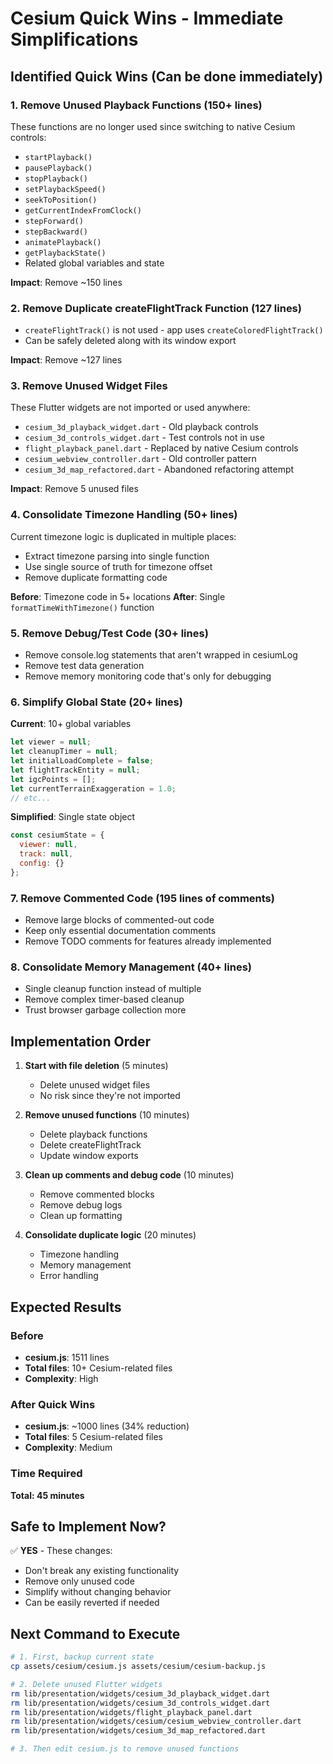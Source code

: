 # Cesium Quick Wins - Immediate Simplifications

## Identified Quick Wins (Can be done immediately)

### 1. Remove Unused Playback Functions (150+ lines)
These functions are no longer used since switching to native Cesium controls:
- `startPlayback()` 
- `pausePlayback()`
- `stopPlayback()`
- `setPlaybackSpeed()`
- `seekToPosition()`
- `getCurrentIndexFromClock()`
- `stepForward()`
- `stepBackward()`
- `animatePlayback()`
- `getPlaybackState()`
- Related global variables and state

**Impact**: Remove ~150 lines

### 2. Remove Duplicate createFlightTrack Function (127 lines)
- `createFlightTrack()` is not used - app uses `createColoredFlightTrack()`
- Can be safely deleted along with its window export

**Impact**: Remove ~127 lines

### 3. Remove Unused Widget Files
These Flutter widgets are not imported or used anywhere:
- `cesium_3d_playback_widget.dart` - Old playback controls
- `cesium_3d_controls_widget.dart` - Test controls not in use
- `flight_playback_panel.dart` - Replaced by native Cesium controls
- `cesium_webview_controller.dart` - Old controller pattern
- `cesium_3d_map_refactored.dart` - Abandoned refactoring attempt

**Impact**: Remove 5 unused files

### 4. Consolidate Timezone Handling (50+ lines)
Current timezone logic is duplicated in multiple places:
- Extract timezone parsing into single function
- Use single source of truth for timezone offset
- Remove duplicate formatting code

**Before**: Timezone code in 5+ locations
**After**: Single `formatTimeWithTimezone()` function

### 5. Remove Debug/Test Code (30+ lines)
- Remove console.log statements that aren't wrapped in cesiumLog
- Remove test data generation
- Remove memory monitoring code that's only for debugging

### 6. Simplify Global State (20+ lines)
**Current**: 10+ global variables
```javascript
let viewer = null;
let cleanupTimer = null;
let initialLoadComplete = false;
let flightTrackEntity = null;
let igcPoints = [];
let currentTerrainExaggeration = 1.0;
// etc...
```

**Simplified**: Single state object
```javascript
const cesiumState = {
  viewer: null,
  track: null,
  config: {}
};
```

### 7. Remove Commented Code (195 lines of comments)
- Remove large blocks of commented-out code
- Keep only essential documentation comments
- Remove TODO comments for features already implemented

### 8. Consolidate Memory Management (40+ lines)
- Single cleanup function instead of multiple
- Remove complex timer-based cleanup
- Trust browser garbage collection more

## Implementation Order

1. **Start with file deletion** (5 minutes)
   - Delete unused widget files
   - No risk since they're not imported

2. **Remove unused functions** (10 minutes)
   - Delete playback functions
   - Delete createFlightTrack
   - Update window exports

3. **Clean up comments and debug code** (10 minutes)
   - Remove commented blocks
   - Remove debug logs
   - Clean up formatting

4. **Consolidate duplicate logic** (20 minutes)
   - Timezone handling
   - Memory management
   - Error handling

## Expected Results

### Before
- **cesium.js**: 1511 lines
- **Total files**: 10+ Cesium-related files
- **Complexity**: High

### After Quick Wins
- **cesium.js**: ~1000 lines (34% reduction)
- **Total files**: 5 Cesium-related files  
- **Complexity**: Medium

### Time Required
**Total: 45 minutes**

## Safe to Implement Now?
✅ **YES** - These changes:
- Don't break any existing functionality
- Remove only unused code
- Simplify without changing behavior
- Can be easily reverted if needed

## Next Command to Execute
```bash
# 1. First, backup current state
cp assets/cesium/cesium.js assets/cesium/cesium-backup.js

# 2. Delete unused Flutter widgets
rm lib/presentation/widgets/cesium_3d_playback_widget.dart
rm lib/presentation/widgets/cesium_3d_controls_widget.dart
rm lib/presentation/widgets/flight_playback_panel.dart
rm lib/presentation/widgets/cesium/cesium_webview_controller.dart
rm lib/presentation/widgets/cesium_3d_map_refactored.dart

# 3. Then edit cesium.js to remove unused functions
```
